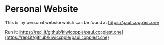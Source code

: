 # Personal Website

This is my personal website which can be found at https://paul.copplest.one

Run it: [https://repl.it/github/kiwicopple/paul.copplest.one](https://repl.it/github/kiwicopple/paul.copplest.one)